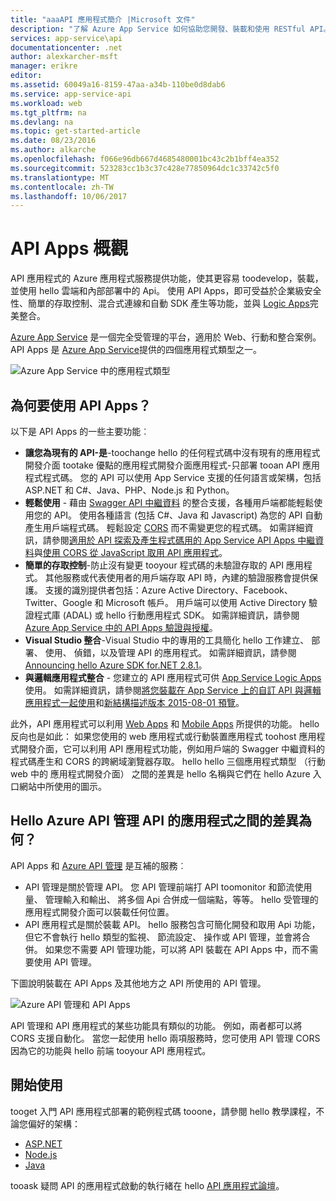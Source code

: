 ```yaml
---
title: "aaaAPI 應用程式簡介 |Microsoft 文件"
description: "了解 Azure App Service 如何協助您開發、裝載和使用 RESTful API。"
services: app-service\api
documentationcenter: .net
author: alexkarcher-msft
manager: erikre
editor: 
ms.assetid: 60049a16-8159-47aa-a34b-110be0d8dab6
ms.service: app-service-api
ms.workload: web
ms.tgt_pltfrm: na
ms.devlang: na
ms.topic: get-started-article
ms.date: 08/23/2016
ms.author: alkarche
ms.openlocfilehash: f066e96db667d4685480001bc43c2b1bff4ea352
ms.sourcegitcommit: 523283cc1b3c37c428e77850964dc1c33742c5f0
ms.translationtype: MT
ms.contentlocale: zh-TW
ms.lasthandoff: 10/06/2017
---
```

# <a name="api-apps-overview"></a>API Apps 概觀
API 應用程式的 Azure 應用程式服務提供功能，使其更容易 toodevelop，裝載，並使用 hello 雲端和內部部署中的 Api。 使用 API Apps，即可受益於企業級安全性、簡單的存取控制、混合式連線和自動 SDK 產生等功能，並與 [Logic Apps](../logic-apps/logic-apps-what-are-logic-apps.md)完美整合。

[Azure App Service](../app-service/app-service-value-prop-what-is.md) 是一個完全受管理的平台，適用於 Web、行動和整合案例。 API Apps 是 [Azure App Service](../app-service/app-service-value-prop-what-is.md)提供的四個應用程式類型之一。

![Azure App Service 中的應用程式類型](./media/app-service-api-apps-why-best-platform/appservicesuite.png)

## <a name="why-use-api-apps"></a>為何要使用 API Apps？
以下是 API Apps 的一些主要功能︰

* **讓您為現有的 API-是**-toochange hello 的任何程式碼中沒有現有的應用程式開發介面 tootake 優點的應用程式開發介面應用程式-只部署 tooan API 應用程式程式碼。 您的 API 可以使用 App Service 支援的任何語言或架構，包括 ASP.NET 和 C#、Java、PHP、Node.js 和 Python。
* **輕鬆使用** - 藉由 [Swagger API 中繼資料](http://swagger.io/) 的整合支援，各種用戶端都能輕鬆使用您的 API。  使用各種語言 (包括 C#、Java 和 Javascript) 為您的 API 自動產生用戶端程式碼。 輕鬆設定 [CORS](app-service-api-cors-consume-javascript.md) 而不需變更您的程式碼。 如需詳細資訊，請參閱[適用於 API 探索及產生程式碼用的 App Service API Apps 中繼資料](app-service-api-metadata.md)與[使用 CORS 從 JavaScript 取用 API 應用程式](app-service-api-cors-consume-javascript.md)。 
* **簡單的存取控制**-防止沒有變更 tooyour 程式碼的未驗證存取的 API 應用程式。 其他服務或代表使用者的用戶端存取 API 時，內建的驗證服務會提供保護。 支援的識別提供者包括：Azure Active Directory、Facebook、Twitter、Google 和 Microsoft 帳戶。 用戶端可以使用 Active Directory 驗證程式庫 (ADAL) 或 hello 行動應用程式 SDK。 如需詳細資訊，請參閱 [Azure App Service 中的 API Apps 驗證與授權](app-service-api-authentication.md)。
* **Visual Studio 整合**-Visual Studio 中的專用的工具簡化 hello 工作建立、 部署、 使用、 偵錯，以及管理 API 的應用程式。 如需詳細資訊，請參閱[Announcing hello Azure SDK for.NET 2.8.1](https://azure.microsoft.com/blog/announcing-azure-sdk-2-8-1-for-net/)。
* **與邏輯應用程式整合** - 您建立的 API 應用程式可供 [App Service Logic Apps](../logic-apps/logic-apps-what-are-logic-apps.md)使用。  如需詳細資訊，請參閱[將您裝載在 App Service 上的自訂 API 與邏輯應用程式一起使用](../logic-apps/logic-apps-custom-hosted-api.md)和[新結構描述版本 2015-08-01 預覽](../logic-apps/logic-apps-schema-2015-08-01.md)。

此外，API 應用程式可以利用 [Web Apps](../app-service-web/app-service-web-overview.md) 和 [Mobile Apps](../app-service-mobile/app-service-mobile-value-prop.md) 所提供的功能。 hello 反向也是如此： 如果您使用的 web 應用程式或行動裝置應用程式 toohost 應用程式開發介面，它可以利用 API 應用程式功能，例如用戶端的 Swagger 中繼資料的程式碼產生和 CORS 的跨網域瀏覽器存取。 hello hello 三個應用程式類型 （行動 web 中的 應用程式開發介面） 之間的差異是 hello 名稱與它們在 hello Azure 入口網站中所使用的圖示。

## <a name="whats-hello-difference-between-api-apps-and-azure-api-management"></a>Hello Azure API 管理 API 的應用程式之間的差異為何？
API Apps 和 [Azure API 管理](../api-management/api-management-key-concepts.md) 是互補的服務︰

* API 管理是關於管理 API。 您 API 管理前端打 API toomonitor 和節流使用量、 管理輸入和輸出、 將多個 Api 合併成一個端點，等等。 hello 受管理的應用程式開發介面可以裝載任何位置。
* API 應用程式是關於裝載 API。 hello 服務包含可簡化開發和取用 Api 功能，但它不會執行 hello 類型的監視、 節流設定、 操作或 API 管理，並會將合併。 如果您不需要 API 管理功能，可以將 API 裝載在 API Apps 中，而不需要使用 API 管理。

下圖說明裝載在 API Apps 及其他地方之 API 所使用的 API 管理。

![Azure API 管理和 API Apps](./media/app-service-api-apps-why-best-platform/apia-apim.png)

API 管理和 API 應用程式的某些功能具有類似的功能。  例如，兩者都可以將 CORS 支援自動化。 當您一起使用 hello 兩項服務時，您可使用 API 管理 CORS 因為它的功能與 hello 前端 tooyour API 應用程式。 

## <a name="getting-started"></a>開始使用
tooget 入門 API 應用程式部署的範例程式碼 tooone，請參閱 hello 教學課程，不論您偏好的架構：

* [ASP.NET](app-service-api-dotnet-get-started.md) 
* [Node.js](app-service-api-nodejs-api-app.md) 
* [Java](app-service-api-java-api-app.md) 

tooask 疑問 API 的應用程式啟動的執行緒在 hello [API 應用程式論壇](https://social.msdn.microsoft.com/Forums/en-US/home?forum=AzureAPIApps)。 

